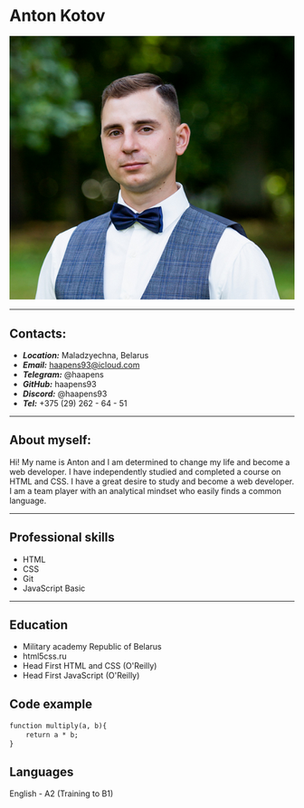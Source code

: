 
# Anton Kotov
![alt-not found](images\808_cr.jpg)

************

## Contacts: 
* ***Location:*** Maladzyechna, Belarus
* ***Email:*** haapens93@icloud.com
* ***Telegram:*** @haapens
* ***GitHub:*** haapens93
* ***Discord:*** @haapens93
* ***Tel:*** +375 (29) 262 - 64 - 51

************

## About myself: 
Hi! My name is Anton and I am determined to change my life and become a web developer. I have independently studied and completed a course on HTML and CSS. I have a great desire to study and become a web developer. I am a team player with an analytical mindset who easily finds a common language. 

************

## Professional skills
* HTML
* CSS
* Git
* JavaScript Basic

************

## Education
* Military academy Republic of Belarus
* html5css.ru
* Head First HTML and CSS (O'Reilly)
* Head First JavaScript (O'Reilly)

## Code example

``` 
function multiply(a, b){
    return a * b;
}

```

## Languages

English - A2 (Training to B1)